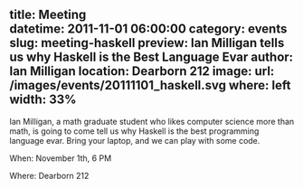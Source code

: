 title: Meeting  
datetime: 2011-11-01 06:00:00
category: events
slug: meeting-haskell
preview: Ian Milligan tells us why Haskell is the Best Language Evar
author: Ian Milligan
location: Dearborn 212
image:
    url: /images/events/20111101_haskell.svg
    where: left
    width: 33%
---

Ian Milligan, a math graduate student who likes computer science more than
math, is going to come tell us why Haskell is the best programming language
evar.  Bring your laptop, and we can play with some code.

When: November 1th, 6 PM

Where: Dearborn 212
